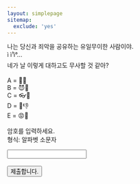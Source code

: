 ```yaml
---
layout: simplepage
sitemap:
  exclude: 'yes'
---
```


<script>
  function jsMove(){
    var baselink = "/labyrinth/un2"
    var pc = document.getElementById('passcode').value;
    alert("접속을 시도합니다. 404에러는 유효하지 않은 비밀번호를 의미합니다.");
    window.open(baselink.concat(pc));
  }
</script>


<p>
나는 당신과 죄악을 공유하는 유일무이한 사람이야.<br>
<span class="glitch">ì ì¹ì°...</span><br>
네가 날 이렇게 대하고도 무사할 것 같아?<br>
<br>
A = 💉🤫<br>
B = 😈🎥<br>
C = 👓🤝<br>
D = 🎤👎<br>
E = 😡📃<br>
<br>
암호를 입력하세요. <br>
형식: 알파벳 소문자 <br>
  <form autocomplete='off' onsubmit = "jsMove();">
      <input id = 'passcode' type='text' required><br><br>
      <input type = 'submit' value = '제출합니다.'>
    </form>
</p>

